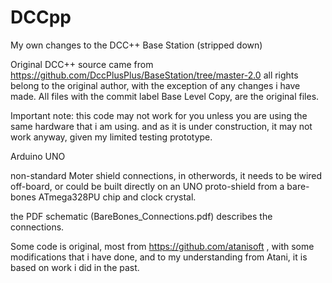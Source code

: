 # DCCpp
My own changes to the DCC++ Base Station (stripped down)

Original DCC++ source came from https://github.com/DccPlusPlus/BaseStation/tree/master-2.0 all rights belong to the original author, with the exception of any changes i have made.
All files with the commit label Base  Level Copy, are the original files.

Important note: this code may not work for you unless you are using the same hardware that i am using. and as it is under construction, it may not work anyway, given my limited testing prototype.

Arduino UNO

non-standard Moter shield connections, in otherwords, it needs to be wired off-board, or could be built directly on an UNO proto-shield from a bare-bones ATmega328PU chip and clock crystal.

the PDF schematic (BareBones_Connections.pdf) describes the connections.

Some code is original, most from https://github.com/atanisoft , with some modifications that i have done, and to my understanding from Atani, it is based on work i did in the past.
